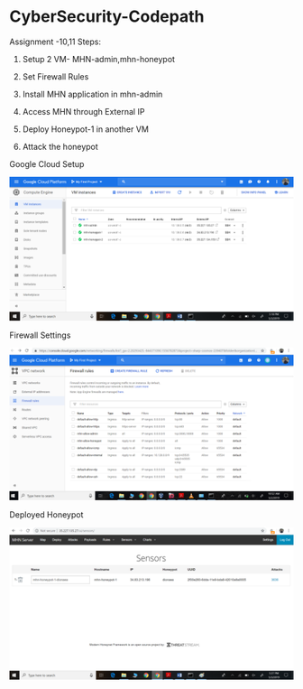 # CyberSecurity-Codepath

Assignment -10,11
Steps:

1) Setup 2 VM- MHN-admin,mhn-honeypot

2) Set Firewall Rules

3) Install MHN application in mhn-admin

4) Access MHN through External IP

5) Deploy Honeypot-1 in another VM

6) Attack the honeypot

Google Cloud Setup

![](cloudsetup.png)


Firewall Settings

![](firewall.png)

Deployed Honeypot

![](deployedhoneypot.png)







